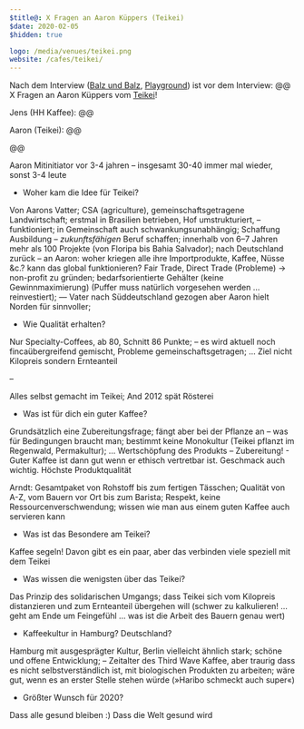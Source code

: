 ```yaml
---
$title@: X Fragen an Aaron Küppers (Teikei)
$date: 2020-02-05
$hidden: true

logo: /media/venues/teikei.png
website: /cafes/teikei/
---
```


Nach dem Interview ([Balz und Balz]([url('/content/posts/20191015.md')]), [Playground]([url('/content/posts/20191212.md')])) ist vor dem Interview: @@ X Fragen an Aaron Küppers vom [Teikei]([url('/content/cafes/teikei.md')])!

Jens (HH Kaffee): @@

Aaron (Teikei): @@

@@

Aaron Mitinitiator vor 3-4 jahren – insgesamt 30-40 immer mal wieder, 
sonst 3-4 leute

- Woher kam die Idee für Teikei?

Von Aarons Vatter; CSA (agriculture), gemeinschaftsgetragene
Landwirtschaft; erstmal in Brasilien betrieben, Hof umstrukturiert, –
funktioniert; in Gemeinschaft auch schwankungsunabhängig; Schaffung
Ausbildung – *zukunftsfähigen* Beruf schaffen; innerhalb von 6–7
Jahren mehr als 100 Projekte (von Floripa bis Bahia Salvador); nach
Deutschland zurück – an Aaron: woher kriegen alle ihre Importprodukte,
Kaffee, Nüsse &c.? kann das global funktionieren? Fair Trade, Direct
Trade (Probleme) -> non-profit zu gründen; bedarfsorientierte Gehälter
(keine Gewinnmaximierung) (Puffer muss natürlich vorgesehen werden …
reinvestiert); — Vater nach Süddeutschland gezogen aber Aaron hielt
Norden für sinnvoller;

- Wie Qualität erhalten?

Nur Specialty-Coffees, ab 80, Schnitt 86 Punkte; – es wird aktuell
noch fincaübergreifend gemischt, Probleme gemeinschaftsgetragen; …
Ziel nicht Kilopreis sondern Ernteanteil

–

Alles selbst gemacht im Teikei;
And 2012 spät Rösterei

- Was ist für dich ein guter Kaffee?

Grundsätzlich eine Zubereitungsfrage; fängt aber bei der Pflanze an –
was für Bedingungen braucht man; bestimmt keine Monokultur (Teikei
pflanzt im Regenwald, Permakultur); … Wertschöpfung des Produkts –
Zubereitung! - Guter Kaffee ist dann gut wenn er ethisch vertretbar
ist. Geschmack auch wichtig. Höchste Produktqualität

Arndt: Gesamtpaket von Rohstoff bis zum fertigen Tässchen; Qualität
von A-Z, vom Bauern vor Ort bis zum Barista; Respekt, keine
Ressourcenverschwendung; wissen wie man aus einem guten Kaffee auch
servieren kann

- Was ist das Besondere am Teikei?

Kaffee segeln! Davon gibt es ein paar, aber das verbinden viele
speziell mit dem Teikei

- Was wissen die wenigsten über das Teikei?

Das Prinzip des solidarischen Umgangs; dass Teikei sich vom Kilopreis
distanzieren und zum Ernteanteil übergehen will (schwer zu
kalkulieren! … geht am Ende um Feingefühl … was ist die Arbeit des
Bauern genau wert)

- Kaffeekultur in Hamburg? Deutschland?

Hamburg mit ausgesprägter Kultur, Berlin vielleicht ähnlich stark;
schöne und offene Entwicklung; – Zeitalter des Third Wave Kaffee, aber
traurig dass es nicht selbstverständlich ist, mit biologischen
Produkten zu arbeiten; wäre gut, wenn es an erster Stelle stehen würde
(»Haribo schmeckt auch super«)

- Größter Wunsch für 2020?

Dass alle gesund bleiben :) Dass die Welt gesund wird